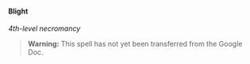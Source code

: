 #### Blight
<!-- markdownlint-disable-next-line no-emphasis-as-heading -->
_4th-level necromancy_

> **Warning:**
> This spell has not yet been transferred from the Google Doc.
